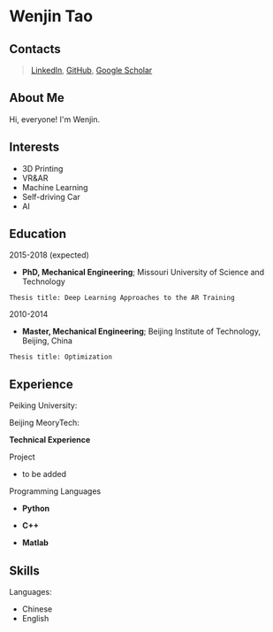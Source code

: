 # Wenjin Tao

## Contacts

> [LinkedIn](https://www.linkedin.com/in/wenjin-tao-65050256/), [GitHub](https://github.com/WenjinTao), [Google Scholar]()

## About Me
Hi, everyone! I'm Wenjin.

## Interests

- 3D Printing
- VR&AR
- Machine Learning 
- Self-driving Car
- AI

## Education

2015-2018 (expected)

- **PhD, Mechanical Engineering**; Missouri University of Science and Technology

`Thesis title: Deep Learning Approaches to the AR Training`

2010-2014

- **Master, Mechanical Engineering**; Beijing Institute of Technology, Beijing, China

`Thesis title: Optimization`

## Experience

Peiking University:

Beijing MeoryTech:

**Technical Experience**


Project
- to be added


Programming Languages
-   **Python** 

-   **C++** 

-   **Matlab** 

## Skills

Languages:

- Chinese
- English
